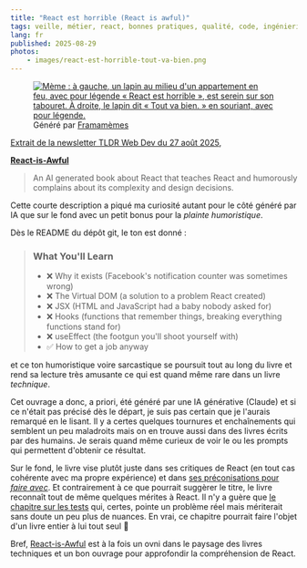 ```yaml
---
title: "React est horrible (React is awful)"
tags: veille, métier, react, bonnes pratiques, qualité, code, ingénierie logicielle
lang: fr
published: 2025-08-29
photos:
    - images/react-est-horrible-tout-va-bien.png
---
```

<figure class="object-center bordered">
  <a href="/images/react-est-horrible-tout-va-bien.png">
    <img loading="lazy" src="/images/660x/react-est-horrible-tout-va-bien.png" alt="Mème : à gauche, un lapin au milieu d'un appartement en feu, avec pour légende « React est horrible », est serein sur son tabouret. À droite, le lapin dit « Tout va bien. » en souriant, avec pour légende." />
  </a>
  <footer>Généré par <a href="https://framamemes.org/?meme=this_is_fine">Framamèmes</a></footer>
</figure>

[Extrait de la newsletter TLDR Web Dev du 27 août 2025](https://a.tldrnewsletter.com/web-version?ep=1&lc=fbbfb5c8-4b42-11f0-b9e7-9716091ed4a1&p=5581b3de-831c-11f0-a328-396c2123b42d&pt=campaign&t=1756294286&s=d02fe564622c4f4c98bd71950074e83b99e3b9616eedb4aafede024c1f0acae6),

**[React-is-Awful](https://github.com/cloudstreet-dev/React-is-Awful)**

> An AI generated book about React that teaches React and humorously complains about its complexity and design decisions.

Cette courte description a piqué ma curiosité autant pour le côté généré par IA
que sur le fond avec un petit bonus pour la _plainte humoristique_.

Dès le README du dépôt git, le ton est donné :

> ### What You'll Learn
>
> * ❌ Why it exists (Facebook's notification counter was sometimes wrong)
> * ❌ The Virtual DOM (a solution to a problem React created)
> * ❌ JSX (HTML and JavaScript had a baby nobody asked for)
> * ❌ Hooks (functions that remember things, breaking everything functions stand for)
> * ❌ useEffect (the footgun you'll shoot yourself with)
> * ✅ How to get a job anyway

et ce ton humoristique voire sarcastique se poursuit tout au long du livre et
rend sa lecture très amusante ce qui est quand même rare dans un livre
_technique_.

Cet ouvrage a donc, a priori, été généré par une IA générative (Claude) et si ce
n'était pas précisé dès le départ, je suis pas certain que je l'aurais remarqué
en le lisant. Il y a certes quelques tournures et enchaînements qui semblent un
peu maladroits mais on en trouve aussi dans des livres écrits par des humains.
Je serais quand même curieux de voir le ou les prompts qui permettent d'obtenir
ce résultat.

Sur le fond, le livre vise plutôt juste dans ses critiques de React (en tout cas
cohérente avec ma propre expérience) et dans [ses préconisations pour _faire
avec_](https://github.com/cloudstreet-dev/React-is-Awful/blob/main/18-chapter-acceptance.md).
Et contrairement à ce que pourrait suggèrer le titre, le livre reconnaît tout de
même quelques mérites à React. Il n'y a guère que [le chapitre sur les
tests](https://github.com/cloudstreet-dev/React-is-Awful/blob/main/14-chapter-testing-nightmare.md)
qui, certes, pointe un problème réel mais mériterait sans doute un peu plus de
nuances. En vrai, ce chapitre pourrait faire l'objet d'un livre entier à lui
tout seul 🫠

Bref, [React-is-Awful](https://github.com/cloudstreet-dev/React-is-Awful) est à
la fois un ovni dans le paysage des livres techniques et un bon ouvrage pour
approfondir la compréhension de React.
